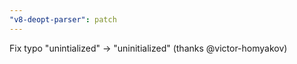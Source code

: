 ```yaml
---
"v8-deopt-parser": patch
---
```


Fix typo "unintialized" -> "uninitialized" (thanks @victor-homyakov)
